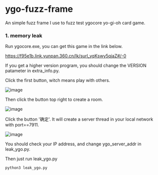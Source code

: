 # ygo-fuzz-frame

An simple fuzz frame I use to fuzz test ygocore yo-gi-oh card game.

### 1. memory leak

Run ygocore.exe, you can get this game in the link below.

https://f95e1b.link.yunpan.360.cn/lk/surl_yqKswy5qjaZ#/-0

If you get a higher version program, you should change the VERSION patameter in extra_info.py.

Click the first button, witch means play with others.

![image](https://github.com/ChinaBluecat/ygo-fuzz-frame/tree/master/pic/0.png)

Then click the button top right to create a room.

![image](https://github.com/ChinaBluecat/ygo-fuzz-frame/tree/master/pic/1.png)

Click the button '确定'. It will create a server thread in your local network with port==7911.

![image](https://github.com/ChinaBluecat/ygo-fuzz-frame/tree/master/pic/2.png)

You should check your IP address, and change ygo_server_addr in leak_ygo.py.

Then just run leak_ygo.py

```sh
python3 leak_ygo.py
```

